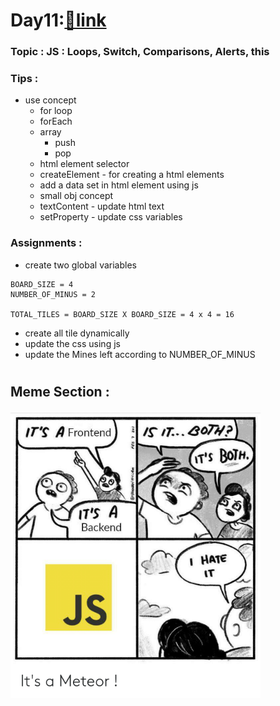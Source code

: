 # Day11:[🔗link](https://devs-nest.github.io/frontend-assignments/Day11/)

### Topic : JS : Loops, Switch, Comparisons, Alerts, this

### Tips :

- use concept
  - for loop
  - forEach
  - array
    - push
    - pop
  - html element selector
  - createElement - for creating a html elements
  - add a data set in html element using js
  - small obj concept
  - textContent - update html text
  - setProperty - update css variables

### Assignments :

- create two global variables

```
BOARD_SIZE = 4
NUMBER_OF_MINUS = 2

TOTAL_TILES = BOARD_SIZE X BOARD_SIZE = 4 x 4 = 16
```

- create all tile dynamically
- update the css using js
- update the Mines left according to NUMBER_OF_MINUS

#

## Meme Section :

<img src='../assets/meme/its-a-frontend-is-it-3oth-its-both-backend.webp' width="400"/>
